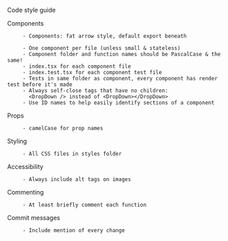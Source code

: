 Code style guide

Components

         - Components: fat arrow style, default export beneath

         - One component per file (unless small & stateless)
         - Component folder and function names should be PascalCase & the same!
         - index.tsx for each component file
         - index.test.tsx for each component test file
         - Tests in same folder as component, every component has render test before it's made
         - Always self-close tags that have no children:
           <DropDown /> instead of <DropDown></DropDown>
         - Use ID names to help easily identify sections of a component

Props

         - camelCase for prop names

Styling

         - All CSS files in styles folder

Accessibility

         - Always include alt tags on images

Commenting

         - At least briefly comment each function

Commit messages

         - Include mention of every change

